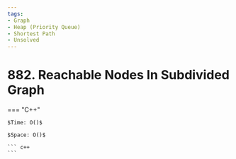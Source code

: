 ```yaml
---
tags:
- Graph
- Heap (Priority Queue)
- Shortest Path
- Unsolved
---
```



# 882. Reachable Nodes In Subdivided Graph

=== "C++"

    $Time: O()$

    $Space: O()$

    ``` c++
    ```